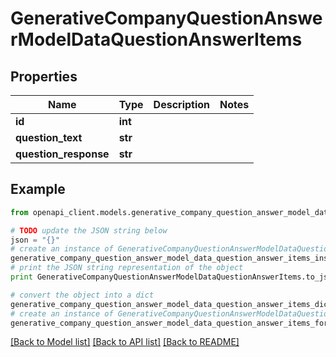 # GenerativeCompanyQuestionAnswerModelDataQuestionAnswerItems


## Properties

Name | Type | Description | Notes
------------ | ------------- | ------------- | -------------
**id** | **int** |  | 
**question_text** | **str** |  | 
**question_response** | **str** |  | 

## Example

```python
from openapi_client.models.generative_company_question_answer_model_data_question_answer_items import GenerativeCompanyQuestionAnswerModelDataQuestionAnswerItems

# TODO update the JSON string below
json = "{}"
# create an instance of GenerativeCompanyQuestionAnswerModelDataQuestionAnswerItems from a JSON string
generative_company_question_answer_model_data_question_answer_items_instance = GenerativeCompanyQuestionAnswerModelDataQuestionAnswerItems.from_json(json)
# print the JSON string representation of the object
print GenerativeCompanyQuestionAnswerModelDataQuestionAnswerItems.to_json()

# convert the object into a dict
generative_company_question_answer_model_data_question_answer_items_dict = generative_company_question_answer_model_data_question_answer_items_instance.to_dict()
# create an instance of GenerativeCompanyQuestionAnswerModelDataQuestionAnswerItems from a dict
generative_company_question_answer_model_data_question_answer_items_form_dict = generative_company_question_answer_model_data_question_answer_items.from_dict(generative_company_question_answer_model_data_question_answer_items_dict)
```
[[Back to Model list]](../README.md#documentation-for-models) [[Back to API list]](../README.md#documentation-for-api-endpoints) [[Back to README]](../README.md)


